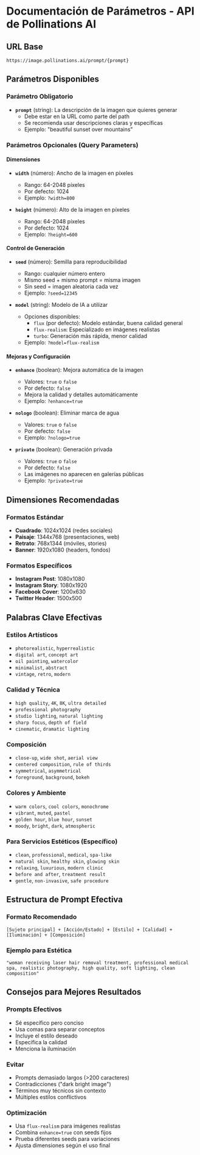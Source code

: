 # Documentación de Parámetros - API de Pollinations AI

## URL Base
```
https://image.pollinations.ai/prompt/{prompt}
```

## Parámetros Disponibles

### Parámetro Obligatorio
- **`prompt`** (string): La descripción de la imagen que quieres generar
  - Debe estar en la URL como parte del path
  - Se recomienda usar descripciones claras y específicas
  - Ejemplo: "beautiful sunset over mountains"

### Parámetros Opcionales (Query Parameters)

#### Dimensiones
- **`width`** (número): Ancho de la imagen en píxeles
  - Rango: 64-2048 píxeles
  - Por defecto: 1024
  - Ejemplo: `?width=800`

- **`height`** (número): Alto de la imagen en píxeles
  - Rango: 64-2048 píxeles
  - Por defecto: 1024
  - Ejemplo: `?height=600`

#### Control de Generación
- **`seed`** (número): Semilla para reproducibilidad
  - Rango: cualquier número entero
  - Mismo seed + mismo prompt = misma imagen
  - Sin seed = imagen aleatoria cada vez
  - Ejemplo: `?seed=12345`

- **`model`** (string): Modelo de IA a utilizar
  - Opciones disponibles:
    - `flux` (por defecto): Modelo estándar, buena calidad general
    - `flux-realism`: Especializado en imágenes realistas
    - `turbo`: Generación más rápida, menor calidad
  - Ejemplo: `?model=flux-realism`

#### Mejoras y Configuración
- **`enhance`** (boolean): Mejora automática de la imagen
  - Valores: `true` o `false`
  - Por defecto: `false`
  - Mejora la calidad y detalles automáticamente
  - Ejemplo: `?enhance=true`

- **`nologo`** (boolean): Eliminar marca de agua
  - Valores: `true` o `false`
  - Por defecto: `false`
  - Ejemplo: `?nologo=true`

- **`private`** (boolean): Generación privada
  - Valores: `true` o `false`
  - Por defecto: `false`
  - Las imágenes no aparecen en galerías públicas
  - Ejemplo: `?private=true`

## Dimensiones Recomendadas

### Formatos Estándar
- **Cuadrado**: 1024x1024 (redes sociales)
- **Paisaje**: 1344x768 (presentaciones, web)
- **Retrato**: 768x1344 (móviles, stories)
- **Banner**: 1920x1080 (headers, fondos)

### Formatos Específicos
- **Instagram Post**: 1080x1080
- **Instagram Story**: 1080x1920
- **Facebook Cover**: 1200x630
- **Twitter Header**: 1500x500

## Palabras Clave Efectivas

### Estilos Artísticos
- `photorealistic`, `hyperrealistic`
- `digital art`, `concept art`
- `oil painting`, `watercolor`
- `minimalist`, `abstract`
- `vintage`, `retro`, `modern`

### Calidad y Técnica
- `high quality`, `4K`, `8K`, `ultra detailed`
- `professional photography`
- `studio lighting`, `natural lighting`
- `sharp focus`, `depth of field`
- `cinematic`, `dramatic lighting`

### Composición
- `close-up`, `wide shot`, `aerial view`
- `centered composition`, `rule of thirds`
- `symmetrical`, `asymmetrical`
- `foreground`, `background`, `bokeh`

### Colores y Ambiente
- `warm colors`, `cool colors`, `monochrome`
- `vibrant`, `muted`, `pastel`
- `golden hour`, `blue hour`, `sunset`
- `moody`, `bright`, `dark`, `atmospheric`

### Para Servicios Estéticos (Específico)
- `clean`, `professional`, `medical`, `spa-like`
- `natural skin`, `healthy skin`, `glowing skin`
- `relaxing`, `luxurious`, `modern clinic`
- `before and after`, `treatment result`
- `gentle`, `non-invasive`, `safe procedure`

## Estructura de Prompt Efectiva

### Formato Recomendado
```
[Sujeto principal] + [Acción/Estado] + [Estilo] + [Calidad] + [Iluminación] + [Composición]
```

### Ejemplo para Estética
```
"woman receiving laser hair removal treatment, professional medical spa, realistic photography, high quality, soft lighting, clean composition"
```

## Consejos para Mejores Resultados

### Prompts Efectivos
- Sé específico pero conciso
- Usa comas para separar conceptos
- Incluye el estilo deseado
- Especifica la calidad
- Menciona la iluminación

### Evitar
- Prompts demasiado largos (>200 caracteres)
- Contradicciones ("dark bright image")
- Términos muy técnicos sin contexto
- Múltiples estilos conflictivos

### Optimización
- Usa `flux-realism` para imágenes realistas
- Combina `enhance=true` con seeds fijos
- Prueba diferentes seeds para variaciones
- Ajusta dimensiones según el uso final
        